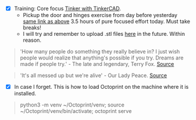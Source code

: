 - [x] Training: Core focus [Tinker with TinkerCAD](https://github.com/Shangrila-VHP/shangrila-vhp/issues/38).
  - Pickup the door and hinges exercise from day before yesterday [same link as above](https://github.com/Shangrila-VHP/shangrila-vhp/issues/38) 3.5 hours of pure focused effort today. Must take breaks!
  - I will try and remember to upload .stl files [here](https://github.com/Shangrila-VHP/shangrila-vhp/tree/main/design-and-scripting-public/3dprinting/TinkerCAD/_stl%20files) in the future. Within reason. 

> 'How many people do something they really believe in? I just wish people would realize that anything's possible if you try. Dreams are made if people try.' - The late and legendary, Terry Fox. [Source](https://www.imdb.com/name/nm1745181/quotes/)

> 'It's all messed up but we're alive' - Our Lady Peace. [Source](https://www.youtube.com/watch?v=RkUnlejMqjQ) 

- [x] In case I forget. This is how to load Octoprint on the machine where it is installed.
> python3 -m venv ~/Octoprint/venv; source ~/Octoprint/venv/bin/activate; octoprint serve
